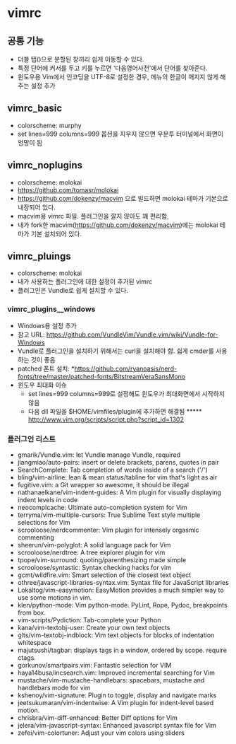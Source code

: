# vimrc

## 공통 기능
 * 더블 탭(<TAB><TAB>)으로 분할된 창끼리 쉽게 이동할 수 있다.
 * 특정 단어에 커서를 두고 <F8>키를 누르면 '다음영어사전'에서 단어를 찾아준다.
 * 윈도우용 Vim에서 인코딩을 UTF-8로 설정한 경우, 메뉴의 한글이 깨지지 않게 해주는 설정 추가

## vimrc_basic
 * colorscheme: murphy
 * set lines=999 columns=999 옵션을 지우지 않으면 우분투 터미널에서 화면이 엉망이 됨

## vimrc_noplugins
 * colorscheme: molokai
  * https://github.com/tomasr/molokai
  * https://github.com/dokenzy/macvim 으로 빌드하면 molokai 테마가 기본으로 내장되어 있다.
 * macvim용 vimrc 파일. 플러그인을 깔지 않아도 꽤 편리함.
 * 내가 fork한 macvim(https://github.com/dokenzy/macvim)에는 molokai 테마가 기본 설치되어 있다.

## vimrc_pluings
 * colorscheme: molokai
 * 내가 사용하는 플러그인에 대한 설정이 추가된 vimrc
 * 플러그인은 Vundle로 쉽게 설치할 수 있다.

### vimrc_plugins__windows
 * Windows용 설정 추가
 * 참고 URL: https://github.com/VundleVim/Vundle.vim/wiki/Vundle-for-Windows
 * Vundle로 플러그인을 설치하기 위해서는 curl을 설치해야 함. 쉽게 cmder를 사용하는 것이 좋음
 * patched 폰트 설치: *https://github.com/ryanoasis/nerd-fonts/tree/master/patched-fonts/BitstreamVeraSansMono
 * 윈도우 최대화 이슈
	 * set lines=999 columns=999로 설정해도 윈도우가 최대화면에서 시작하지 않음
	 * 다음 dll 파일을 $HOME/vimfiles/plugin에 추가하면 해결됨
		 ***** http://www.vim.org/scripts/script.php?script_id=1302

### 플러그인 리스트
 * gmarik/Vundle.vim: let Vundle manage Vundle, required
 * jiangmiao/auto-pairs: insert or delete brackets, parens, quotes in pair
 * SearchComplete: Tab completion of words inside of a search ('/')
 * bling/vim-airline: lean & mean status/tabline for vim that's light as air
 * fugitive.vim: a Git wrapper so awesome, it should be illegal
 * nathanaelkane/vim-indent-guides: A Vim plugin for visually displaying indent levels in code
 * neocomplcache: Ultimate auto-completion system for Vim
 * terryma/vim-multiple-cursors: True Sublime Text style multiple selections for Vim
 * scrooloose/nerdcommenter: Vim plugin for intensely orgasmic commenting
 * sheerun/vim-polyglot: A solid language pack for Vim
 * scrooloose/nerdtree: A tree explorer plugin for vim
 * tpope/vim-surround: quoting/parenthesizing made simple
 * scrooloose/syntastic: Syntax checking hacks for vim
 * gcmt/wildfire.vim: Smart selection of the closest text object
 * othree/javascript-libraries-syntax.vim: Syntax file for JavaScript libraries
 * Lokaltog/vim-easymotion: EasyMotion provides a much simpler way to use some motions in vim.
 * klen/python-mode: Vim python-mode. PyLint, Rope, Pydoc, breakpoints from box.
 * vim-scripts/Pydiction: Tab-complete your Python
 * kana/vim-textobj-user: Create your own text objects
 * glts/vim-textobj-indblock: Vim text objects for blocks of indentation whitespace
 * majutsushi/tagbar: displays tags in a window, ordered by scope. require ctags.
 * gorkunov/smartpairs.vim: Fantastic selection for VIM
 * haya14busa/incsearch.vim: Improved incremental searching for Vim
 * mustache/vim-mustache-handlebars: spacebars, mustache and handlebars mode for vim
 * kshenoy/vim-signature: Plugin to toggle, display and navigate marks
 * jeetsukumaran/vim-indentwise: A Vim plugin for indent-level based motion.
 * chrisbra/vim-diff-enhanced: Better Diff options for Vim
 * jelera/vim-javascript-syntax: Enhanced javascript syntax file for Vim
 * zefei/vim-colortuner: Adjust your vim colors using sliders
 

